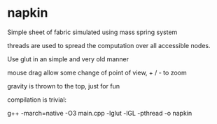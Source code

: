 # napkin

Simple sheet of fabric simulated using mass spring system

threads are used to spread the computation over all accessible nodes.

Use glut in an simple and very old manner

mouse drag allow some change of point of view, + / - to zoom

gravity is thrown to the top, just for fun

compilation is trivial:

g++ -march=native -O3 main.cpp -lglut -lGL -pthread  -o napkin 

